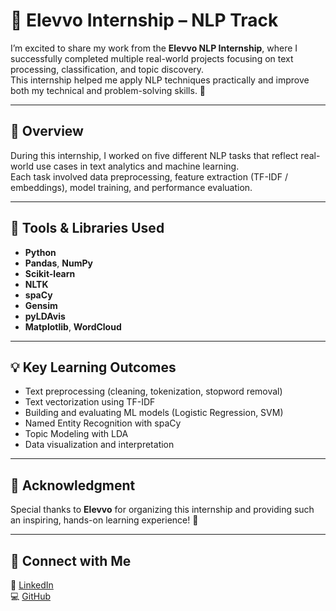 # 🌟 Elevvo Internship – NLP Track

I’m excited to share my work from the **Elevvo NLP Internship**, where I successfully completed multiple real-world projects focusing on text processing, classification, and topic discovery.  
This internship helped me apply NLP techniques practically and improve both my technical and problem-solving skills. 🚀

---

## 🧠 Overview
During this internship, I worked on five different NLP tasks that reflect real-world use cases in text analytics and machine learning.  
Each task involved data preprocessing, feature extraction (TF-IDF / embeddings), model training, and performance evaluation.

---

## 🧰 Tools & Libraries Used
- **Python**
- **Pandas**, **NumPy**
- **Scikit-learn**
- **NLTK**
- **spaCy**
- **Gensim**
- **pyLDAvis**
- **Matplotlib**, **WordCloud**

---

## 💡 Key Learning Outcomes
- Text preprocessing (cleaning, tokenization, stopword removal)
- Text vectorization using TF-IDF
- Building and evaluating ML models (Logistic Regression, SVM)
- Named Entity Recognition with spaCy
- Topic Modeling with LDA
- Data visualization and interpretation

---

## 🙏 Acknowledgment
Special thanks to **Elevvo** for organizing this internship and providing such an inspiring, hands-on learning experience! 💙  

---

## 🔗 Connect with Me
📍 [LinkedIn]([https://www.linkedin.com/in/sagda-fathy-a47367265/])  
💻 [GitHub](https://github.com/SAGDAFATHY)
